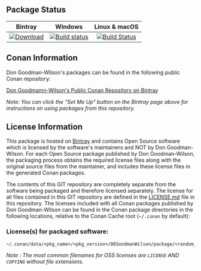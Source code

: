 ## Package Status

| Bintray | Windows | Linux & macOS |
|:--------:|:---------:|:-----------------:|
|[![Download](https://api.bintray.com/packages/degoodmanwilson/opensource/lua%3Adegoodmanwilson/images/download.svg) ](https://bintray.com/degoodmanwilson/opensource/lua%3Adegoodmanwilson/_latestVersion)|[![Build status](https://ci.appveyor.com/api/projects/status/github/DEGoodmanWilson/conan-lua?svg=true)](https://ci.appveyor.com/project/DEGoodmanWilson/conan-lua)|[![Build Status](https://travis-ci.com/bincrafters/conan-lua.svg)](https://travis-ci.com/DEGoodmanWilson/conan-lua)|

## Conan Information

Don Goodman-Wilson's packages can be found in the following public Conan repository:

[Don Goodmamn-Wilson's Public Conan Repository on Bintray](https://bintray.com/degoodmanwilson/opensource)

*Note: You can click the "Set Me Up" button on the Bintray page above for instructions on using packages from this repository.*

## License Information

This package is hosted on [Bintray](https://bintray.com) and contains Open Source software which is licensed by the software's maintainers and NOT by Don Goodman-Wilson.  For each Open Source package published by Don Goodman-Wilson, the packaging process obtains the required license files along with the original source files from the maintainer, and includes these license files in the generated Conan packages.

The contents of this GIT repository are completely separate from the software being packaged and therefore licensed separately.  The license for all files contained in this GIT repository are defined in the [LICENSE.md](LICENSE.md) file in this repository.  The licenses included with all Conan packages published by Don Goodman-Wilson can be found in the Conan package directories in the following locations, relative to the Conan Cache root (`~/.conan` by default):

### License(s) for packaged software:

    ~/.conan/data/<pkg_name>/<pkg_version>/DEGoodmanWilson/package/<random_package_id>/license/<LICENSE_FILES_HERE>

*Note :   The most common filenames for OSS licenses are `LICENSE` AND `COPYING` without file extensions.*